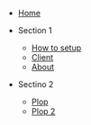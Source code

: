 * [Home](/)

* Section 1

    * [How to setup](how-to-setup.md)
    * [Client](client/endpoints.md)
    * [About](about.md)

* Sectino 2
    * [Plop]()
    * [Plop 2]()
